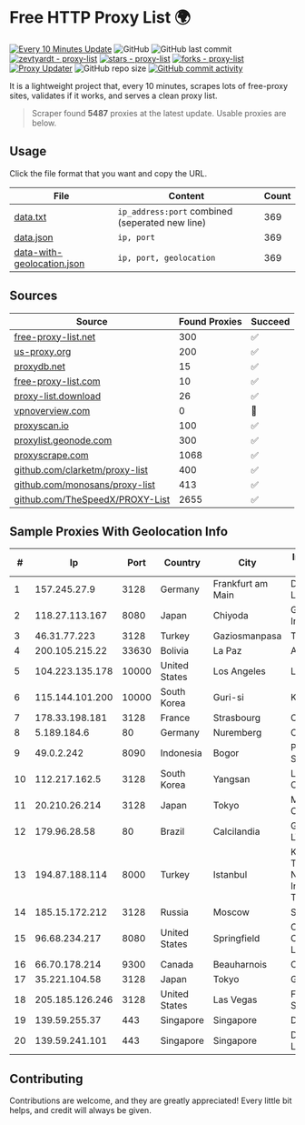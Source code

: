 
# Free HTTP Proxy List 🌍

[![Every 10 Minutes Update](https://github.com/mertguvencli/http-proxy-list/actions/workflows/main.yml/badge.svg?branch=main)](https://github.com/mertguvencli/http-proxy-list/actions/workflows/main.yml)
![GitHub](https://img.shields.io/github/license/mertguvencli/http-proxy-list)
![GitHub last commit](https://img.shields.io/github/last-commit/mertguvencli/http-proxy-list)
[![zevtyardt - proxy-list](https://img.shields.io/static/v1?label=zevtyardt&message=proxy-list&color=blue&logo=github)](https://github.com/zevtyardt/proxy-list "Go to GitHub repo")
[![stars - proxy-list](https://img.shields.io/github/stars/zevtyardt/proxy-list?style=social)](https://github.com/zevtyardt/proxy-list)
[![forks - proxy-list](https://img.shields.io/github/forks/zevtyardt/proxy-list?style=social)](https://github.com/zevtyardt/proxy-list)
[![Proxy Updater](https://github.com/zevtyardt/proxy-list/workflows/Proxy%20Updater/badge.svg)](https://github.com/zevtyardt/proxy-list/actions?query=workflow:"Proxy+Updater")
![GitHub repo size](https://img.shields.io/github/repo-size/zevtyardt/proxy-list)
[![GitHub commit activity](https://img.shields.io/github/commit-activity/m/zevtyardt/proxy-list?logo=commits)](https://github.com/zevtyardt/proxy-list/commits/main)

It is a lightweight project that, every 10 minutes, scrapes lots of free-proxy sites, validates if it works, and serves a clean proxy list.

> Scraper found **5487** proxies at the latest update. Usable proxies are below.

## Usage

Click the file format that you want and copy the URL.

|File|Content|Count|
|----|-------|-----|
|[data.txt](https://raw.githubusercontent.com/mertguvencli/http-proxy-list/main/proxy-list/data.txt)|`ip_address:port` combined (seperated new line)|369|
|[data.json](https://raw.githubusercontent.com/mertguvencli/http-proxy-list/main/proxy-list/data.json)|`ip, port`|369|
|[data-with-geolocation.json](https://raw.githubusercontent.com/mertguvencli/http-proxy-list/main/proxy-list/data-with-geolocation.json)|`ip, port, geolocation`|369|

## Sources

|Source|Found Proxies|Succeed|
|------|-------------|-------|
|[free-proxy-list.net](https://free-proxy-list.net)|300|✅|
|[us-proxy.org](https://www.us-proxy.org)|200|✅|
|[proxydb.net](http://proxydb.net)|15|✅|
|[free-proxy-list.com](https://free-proxy-list.com/?page=&port=&type%5B%5D=http&type%5B%5D=https&up_time=0&search=Search)|10|✅|
|[proxy-list.download](https://www.proxy-list.download/HTTP)|26|✅|
|[vpnoverview.com](https://vpnoverview.com/privacy/anonymous-browsing/free-proxy-servers)|0|🚫|
|[proxyscan.io](https://www.proxyscan.io)|100|✅|
|[proxylist.geonode.com](https://proxylist.geonode.com/api/proxy-list?limit=300&page=1&sort_by=lastChecked&sort_type=desc&protocols=http,https)|300|✅|
|[proxyscrape.com](https://api.proxyscrape.com/v2/?request=displayproxies&protocol=http&timeout=10000&country=all&ssl=all&anonymity=all)|1068|✅|
|[github.com/clarketm/proxy-list](https://raw.githubusercontent.com/clarketm/proxy-list/master/proxy-list-raw.txt)|400|✅|
|[github.com/monosans/proxy-list](https://raw.githubusercontent.com/monosans/proxy-list/main/proxies/http.txt)|413|✅|
|[github.com/TheSpeedX/PROXY-List](https://raw.githubusercontent.com/TheSpeedX/PROXY-List/master/http.txt)|2655|✅|


## Sample Proxies With Geolocation Info

|#|Ip|Port|Country|City|Internet Service Provider|
|-|--|----|-------|----|-------------------------|
|1|157.245.27.9|3128|Germany|Frankfurt am Main|DigitalOcean, LLC|
|2|118.27.113.167|8080|Japan|Chiyoda|GMO Internet, Inc.|
|3|46.31.77.223|3128|Turkey|Gaziosmanpasa|Talha Bogaz|
|4|200.105.215.22|33630|Bolivia|La Paz|AXS Bolivia S. A.|
|5|104.223.135.178|10000|United States|Los Angeles|LayerHost|
|6|115.144.101.200|10000|South Korea|Guri-si|Korea Telecom|
|7|178.33.198.181|3128|France|Strasbourg|OVH SAS|
|8|5.189.184.6|80|Germany|Nuremberg|Contabo GmbH|
|9|49.0.2.242|8090|Indonesia|Bogor|PT Usaha Adi Sanggoro|
|10|112.217.162.5|3128|South Korea|Yangsan|LG DACOM Corporation|
|11|20.210.26.214|3128|Japan|Tokyo|Microsoft Corporation|
|12|179.96.28.58|80|Brazil|Calcilandia|G8 NETWORKS LTDA|
|13|194.87.188.114|8000|Turkey|Istanbul|Kadir Huseyin Tezcan Nosspeed Internet Teknolojileri|
|14|185.15.172.212|3128|Russia|Moscow|SafeData LLC|
|15|96.68.234.217|8080|United States|Springfield|Comcast Cable Communications, LLC|
|16|66.70.178.214|9300|Canada|Beauharnois|OVH SAS|
|17|35.221.104.58|3128|Japan|Tokyo|Google LLC|
|18|205.185.126.246|3128|United States|Las Vegas|FranTech Solutions|
|19|139.59.255.37|443|Singapore|Singapore|DIGITALOCEAN|
|20|139.59.241.101|443|Singapore|Singapore|DigitalOcean, LLC|



## Contributing

Contributions are welcome, and they are greatly appreciated! Every
little bit helps, and credit will always be given.

